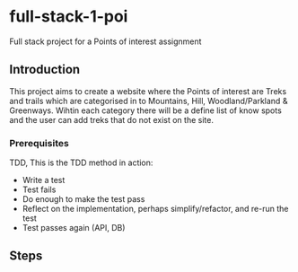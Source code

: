 # full-stack-1-poi
Full stack project for a Points of interest assignment

## Introduction

This project aims to create a website where the Points of interest are Treks and trails which are categorised in to Mountains, Hill, Woodland/Parkland & Greenways.
Wihtin each category there will be a define list of know spots and the user can add treks that do not exist on the site.

### Prerequisites
TDD,
This is the TDD method in action:

- Write a test
- Test fails
- Do enough to make the test pass
- Reflect on the implementation, perhaps simplify/refactor, and re-run the test
- Test passes again (API, DB)

## 


## Steps


